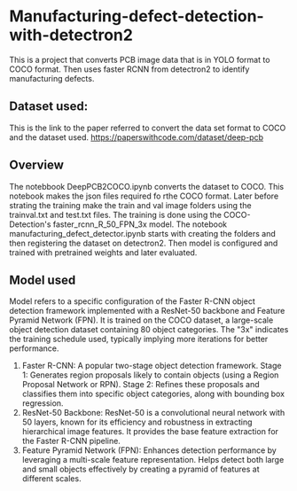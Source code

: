 # Manufacturing-defect-detection-with-detectron2
This is a project that converts PCB image data that is in YOLO format to COCO format. Then uses faster RCNN from detectron2 to identify manufacturing defects.

## Dataset used:
This is the link to the paper referred to convert the data set format to COCO and the dataset used. 
https://paperswithcode.com/dataset/deep-pcb

## Overview
The notebbook DeepPCB2COCO.ipynb converts the dataset to COCO. This notebook makes the json files required fo rthe COCO format. Later before strating the training make the train and val image folders using the trainval.txt and test.txt files. The training is done using the COCO-Detection's faster_rcnn_R_50_FPN_3x model. The notebook manufacturing_defect_detector.ipynb starts with creating the folders and then registering the dataset on detectron2. Then model is configured and trained with pretrained weights and later evaluated.

## Model used
Model refers to a specific configuration of the Faster R-CNN object detection framework implemented with a ResNet-50 backbone and Feature Pyramid Network (FPN). It is trained on the COCO dataset, a large-scale object detection dataset containing 80 object categories. The "3x" indicates the training schedule used, typically implying more iterations for better performance.
1. Faster R-CNN:
A popular two-stage object detection framework.
Stage 1: Generates region proposals likely to contain objects (using a Region Proposal Network or RPN).
Stage 2: Refines these proposals and classifies them into specific object categories, along with bounding box regression.
2. ResNet-50 Backbone:
ResNet-50 is a convolutional neural network with 50 layers, known for its efficiency and robustness in extracting hierarchical image features.
It provides the base feature extraction for the Faster R-CNN pipeline.
3. Feature Pyramid Network (FPN):
Enhances detection performance by leveraging a multi-scale feature representation.
Helps detect both large and small objects effectively by creating a pyramid of features at different scales.

